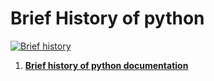 # Brief History of python
[![Brief history](https://res.cloudinary.com/marcomontalbano/image/upload/v1631865142/video_to_markdown/images/google-drive--1UlFpH0LBUs57MM-h0nHtYSCPHo1xwJsV-c05b58ac6eb4c4700831b2b3070cd403.jpg)](https://drive.google.com/file/d/1UlFpH0LBUs57MM-h0nHtYSCPHo1xwJsV/view?usp=sharing "Brief history")

1. [**Brief history of python documentation**](https://github.com/amitrakshar01/winter-of-contributing/blob/Python/Python/History_Of_Python/Python%EA%9E%89%201.5%20Brief%20History%20of%20Python.md) 
